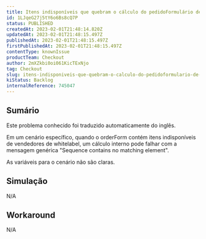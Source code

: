```yaml
---
title: Itens indisponíveis que quebram o cálculo do pedidoFormulário de cálculo em um cenário específico, utilizando vendedores de whitelabel
id: 1LJqeG27j5tY6o6Bs8cQ7P
status: PUBLISHED
createdAt: 2023-02-01T21:48:14.820Z
updatedAt: 2023-02-01T21:48:15.497Z
publishedAt: 2023-02-01T21:48:15.497Z
firstPublishedAt: 2023-02-01T21:48:15.497Z
contentType: knownIssue
productTeam: Checkout
author: 2mXZkbi0oi061KicTExNjo
tag: Checkout
slug: itens-indisponiveis-que-quebram-o-calculo-do-pedidoformulario-de-calculo-em-um-cenario-especifico-utilizando-vendedores-de-whitelabel
kiStatus: Backlog
internalReference: 745047
---
```


## Sumário

<div class="alert alert-info">
  <p>Este problema conhecido foi traduzido automaticamente do inglês.</p>
</div>



Em um cenário específico, quando o orderForm contém itens indisponíveis de vendedores de whitelabel, um cálculo interno pode falhar com a mensagem genérica "Sequence contains no matching element".

As variáveis para o cenário não são claras.


##

## Simulação


N/A


##

## Workaround


N/A




